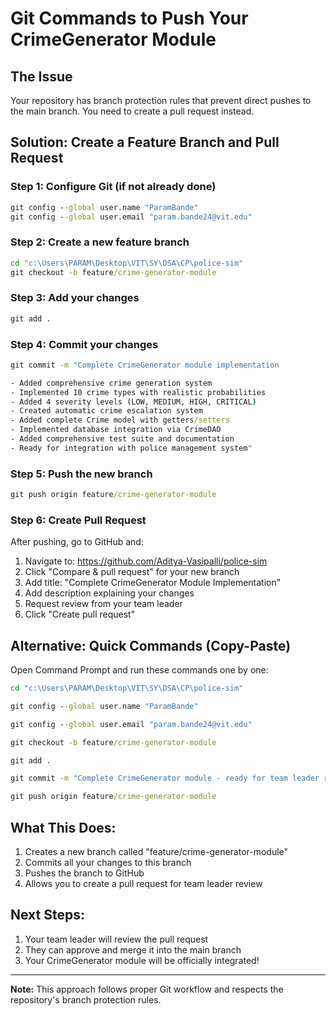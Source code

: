 # Git Commands to Push Your CrimeGenerator Module

## The Issue
Your repository has branch protection rules that prevent direct pushes to the main branch. You need to create a pull request instead.

## Solution: Create a Feature Branch and Pull Request

### Step 1: Configure Git (if not already done)
```cmd
git config --global user.name "ParamBande"
git config --global user.email "param.bande24@vit.edu"
```

### Step 2: Create a new feature branch
```cmd
cd "c:\Users\PARAM\Desktop\VIT\SY\DSA\CP\police-sim"
git checkout -b feature/crime-generator-module
```

### Step 3: Add your changes
```cmd
git add .
```

### Step 4: Commit your changes
```cmd
git commit -m "Complete CrimeGenerator module implementation

- Added comprehensive crime generation system
- Implemented 10 crime types with realistic probabilities
- Added 4 severity levels (LOW, MEDIUM, HIGH, CRITICAL)
- Created automatic crime escalation system
- Added complete Crime model with getters/setters
- Implemented database integration via CrimeDAO
- Added comprehensive test suite and documentation
- Ready for integration with police management system"
```

### Step 5: Push the new branch
```cmd
git push origin feature/crime-generator-module
```

### Step 6: Create Pull Request
After pushing, go to GitHub and:
1. Navigate to: https://github.com/Aditya-Vasipalli/police-sim
2. Click "Compare & pull request" for your new branch
3. Add title: "Complete CrimeGenerator Module Implementation"
4. Add description explaining your changes
5. Request review from your team leader
6. Click "Create pull request"

## Alternative: Quick Commands (Copy-Paste)

Open Command Prompt and run these commands one by one:

```cmd
cd "c:\Users\PARAM\Desktop\VIT\SY\DSA\CP\police-sim"
```

```cmd
git config --global user.name "ParamBande"
```

```cmd
git config --global user.email "param.bande24@vit.edu"
```

```cmd
git checkout -b feature/crime-generator-module
```

```cmd
git add .
```

```cmd
git commit -m "Complete CrimeGenerator module - ready for team leader review"
```

```cmd
git push origin feature/crime-generator-module
```

## What This Does:
1. Creates a new branch called "feature/crime-generator-module"
2. Commits all your changes to this branch
3. Pushes the branch to GitHub
4. Allows you to create a pull request for team leader review

## Next Steps:
1. Your team leader will review the pull request
2. They can approve and merge it into the main branch
3. Your CrimeGenerator module will be officially integrated!

---

**Note:** This approach follows proper Git workflow and respects the repository's branch protection rules.

